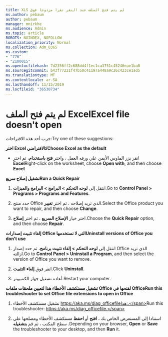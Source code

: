 ```yaml
---
title: XLS لم يتم فتح الملف عند النقر نقرا مزدوجا فوق
ms.author: pebaum
author: pebaum
manager: mnirkhe
ms.audience: Admin
ms.topic: article
ROBOTS: NOINDEX, NOFOLLOW
localization_priority: Normal
ms.collection: Adm_O365
ms.custom:
- "776"
- "2100015"
ms.openlocfilehash: 7d2356ff2c688dd4f1ec1ca3751c45246eae1ba0
ms.sourcegitcommit: b43f77221f47b50c41197a448a9c26c423ce1ad5
ms.translationtype: MT
ms.contentlocale: ar-SA
ms.lasthandoff: 11/15/2019
ms.locfileid: "36530734"
---
```

# <a name="excel-file-doesnt-open"></a><span data-ttu-id="a4c4e-102">لم يتم فتح الملف Excel</span><span class="sxs-lookup"><span data-stu-id="a4c4e-102">Excel file doesn't open</span></span>

<span data-ttu-id="a4c4e-103">جرب أحد هذه الاقتراحات:</span><span class="sxs-lookup"><span data-stu-id="a4c4e-103">Try one of these suggestions:</span></span>

<span data-ttu-id="a4c4e-104">**اختر Excel كالافتراضي**</span><span class="sxs-lookup"><span data-stu-id="a4c4e-104">**Choose Excel as the default**</span></span>

* <span data-ttu-id="a4c4e-105">انقر بزر الماوس الأيمن علي ورقه العمل ، واختر **فتح باستخدام**، ثم اختر **Excel**</span><span class="sxs-lookup"><span data-stu-id="a4c4e-105">Right-click on the worksheet, choose **Open with**, and then choose **Excel**</span></span>

<span data-ttu-id="a4c4e-106">**تشغيل إصلاح سريع**</span><span class="sxs-lookup"><span data-stu-id="a4c4e-106">**Run a Quick Repair**</span></span>

1. <span data-ttu-id="a4c4e-107">انتقل إلى **لوحه التحكم > البرامج > البرامج والميزات**.</span><span class="sxs-lookup"><span data-stu-id="a4c4e-107">Go to **Control Panel > Programs > Programs and Features**.</span></span>

2. <span data-ttu-id="a4c4e-108">حدد منتج Office الذي تريد إصلاحه ، ثم اختر **تغيير**.</span><span class="sxs-lookup"><span data-stu-id="a4c4e-108">Select the Office product you want to repair, and then choose **Change**.</span></span>

3. <span data-ttu-id="a4c4e-109">اختر خيار **الإصلاح السريع** ، ثم اختر **إصلاح**.</span><span class="sxs-lookup"><span data-stu-id="a4c4e-109">Choose the **Quick Repair** option, and then choose **Repair**.</span></span>

<span data-ttu-id="a4c4e-110">**إلغاء تثبيت إصدارات Office التي لا تستخدمها**</span><span class="sxs-lookup"><span data-stu-id="a4c4e-110">**Uninstall versions of Office you don't use**</span></span>

1. <span data-ttu-id="a4c4e-111">انتقل إلى **لوحه التحكم > إلغاء تثبيت برنامج**، ثم حدد إصدار Office الذي تريد ازالته.</span><span class="sxs-lookup"><span data-stu-id="a4c4e-111">Go to **Control Panel > Uninstall a Program**, and then select the version of Office you want to remove.</span></span>

2. <span data-ttu-id="a4c4e-112">انقر فوق **إلغاء التثبيت**.</span><span class="sxs-lookup"><span data-stu-id="a4c4e-112">Click **Uninstall**.</span></span>

3. <span data-ttu-id="a4c4e-113">أعاده تشغيل جهاز الكمبيوتر.</span><span class="sxs-lookup"><span data-stu-id="a4c4e-113">Restart your computer.</span></span>

<span data-ttu-id="a4c4e-114">**تشغيل مستكشف الأخطاء هذا لتعيين ملحقات ملفات Office لفتحها في Office**</span><span class="sxs-lookup"><span data-stu-id="a4c4e-114">**Run this troubleshooter to set Office file extensions to open in Office**</span></span>

1. <span data-ttu-id="a4c4e-115">تشغيل مستكشف الأخطاء https://aka.ms/diag_officefileهذا:.</span><span class="sxs-lookup"><span data-stu-id="a4c4e-115">Run this troubleshooter: https://aka.ms/diag_officefile.</span></span>

2. <span data-ttu-id="a4c4e-116">استنادا إلى المستعرض الخاص بك ، **افتح** أو **احفظ** مستكشف الأخطاء ومصلحها علي سطح المكتب ، ثم قم **بتشغيله** .</span><span class="sxs-lookup"><span data-stu-id="a4c4e-116">Depending on your browser, **Open** or **Save** the troubleshooter to your desktop, and then **Run** it.</span></span>
